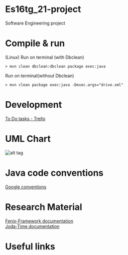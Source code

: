 # Es16tg_21-project
Software Engineering project

# Compile & run
(Linux)
Run on terminal (with Dbclean)
``` 
> mvn clean dbclean:dbclean package exec:java
``` 
Run on terminal(without Dbclean)
``` 
> mvn clean package exec:java -Dexec.args="drive.xml"
``` 

# Development
<a href="#">To Do tasks - Trello</a>

# UML Chart

![alt tag](https://github.com/tecnico-softeng/es16tg_21-project/blob/master/info/drive.png)

# Java code conventions
<a href="https://google.github.io/styleguide/javaguide.html">Google conventions</a></br>

# Research Material
<a href="https://fenix-framework.github.io/">Fenix-Framework documentation</a></br>
<a href="http://www.joda.org/joda-time/">Joda-Time documentation</a>

# Useful links
